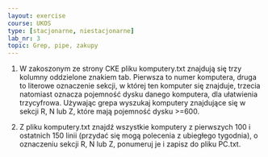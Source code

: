 ```yaml
---
layout: exercise
course: UKOS
type: [stacjonarne, niestacjonarne]
lab_nr: 3
topic: Grep, pipe, zakupy
---
```


1. W zakoszonym ze strony CKE pliku komputery.txt znajdują się trzy kolumny oddzielone znakiem tab.
Pierwsza to numer komputera, druga to literowe oznaczenie sekcji, w której ten komputer się
znajduje, trzecia natomiast oznacza pojemność dysku danego komputera, dla ułatwienia trzycyfrowa.
Używając grepa wyszukaj komputery znajdujące się w sekcji R, N lub Z, które mają pojemność dysku >=600.

2. Z pliku komputery.txt znajdź wszystkie komputery z pierwszych 100 i ostatnich 150 linii (przydać się
mogą polecenia z ubiegłego tygodnia), o oznaczeniu sekcji R, N lub Z, ponumeruj je i zapisz do pliku
PC.txt.